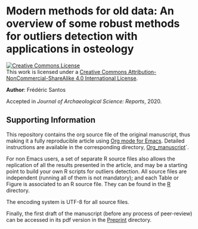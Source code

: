 Modern methods for old data: An overview of some robust methods for outliers detection with applications in osteology
=====================================================================================================================

<a rel="license" href="http://creativecommons.org/licenses/by-nc-sa/4.0/"><img alt="Creative Commons License" style="border-width:0" src="https://i.creativecommons.org/l/by-nc-sa/4.0/88x31.png" /></a><br />This work is licensed under a <a rel="license" href="http://creativecommons.org/licenses/by-nc-sa/4.0/">Creative Commons Attribution-NonCommercial-ShareAlike 4.0 International License</a>.

**Author**: Frédéric Santos

Accepted in *Journal of Archaeological Science: Reports*, 2020.

## Supporting Information

This repository contains the org source file of the original manuscript, thus making it a fully reproducible article using [Org mode for Emacs](https://orgmode.org/). Detailed instructions are available in the corresponding directory, [Org_manuscript](./Org_manuscript/)`.

For non Emacs users, a set of separate R source files also allows the replication of all the results presented in the article, and may be a starting point to build your own R scripts for outliers detection. All source files are independent (running all of them is not mandatory); and each Table or Figure is associated to an R source file. They can be found in the [R](./R/) directory.

The encoding system is UTF-8 for all source files.

Finally, the first draft of the manuscript (before any process of peer-review) can be accessed in its pdf version in the [Preprint](./Priprint/) directory.
